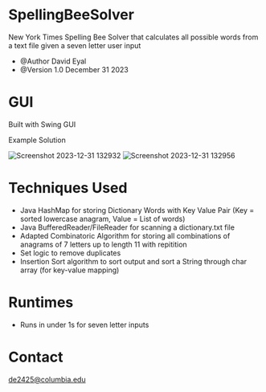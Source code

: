 # SpellingBeeSolver
New York Times Spelling Bee Solver that calculates all possible words from a text file given a seven letter user input
- @Author David Eyal
- @Version 1.0 December 31 2023

# GUI

Built with Swing GUI

Example Solution

![Screenshot 2023-12-31 132932](https://github.com/de2425c/SpellingBeeSolver/assets/154690407/a41a75f5-b8a4-4466-b340-a461f89c8a03)
![Screenshot 2023-12-31 132956](https://github.com/de2425c/SpellingBeeSolver/assets/154690407/a33309e0-16b1-4f97-803a-303571f12171)

# Techniques Used

- Java HashMap for storing Dictionary Words with Key Value Pair (Key = sorted lowercase anagram, Value = List of words)
- Java BufferedReader/FileReader for scanning a dictionary.txt file
- Adapted Combinatoric Algorithm for storing all combinations of anagrams of 7 letters up to length 11 with repitition
- Set logic to remove duplicates
- Insertion Sort algorithm to sort output and sort a String through char array (for key-value mapping)

# Runtimes

- Runs in under 1s for seven letter inputs

# Contact

de2425@columbia.edu

